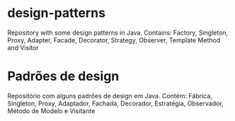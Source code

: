 # design-patterns

Repository with some design patterns in Java. Contains: Factory, Singleton, Proxy, Adapter, Facade, Decorator, Strategy, Observer, Template Method and Visitor

# Padrões de design

Repositório com alguns padrões de design em Java. Contém: Fábrica, Singleton, Proxy, Adaptador, Fachada, Decorador, Estratégia, Observador, Método de Modelo e Visitante